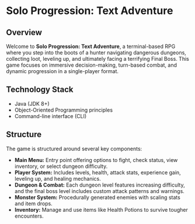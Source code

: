 # Solo Progression: Text Adventure

## Overview
Welcome to **Solo Progression: Text Adventure**, a terminal-based RPG where you step into the boots of a hunter navigating dangerous dungeons, collecting loot, leveling up, and ultimately facing a terrifying Final Boss. This game focuses on immersive decision-making, turn-based combat, and dynamic progression in a single-player format.

## Technology Stack
- Java (JDK 8+)
- Object-Oriented Programming principles
- Command-line interface (CLI)

## Structure
The game is structured around several key components:

- **Main Menu:** Entry point offering options to fight, check status, view inventory, or select dungeon difficulty.
- **Player System:** Includes levels, health, attack stats, experience gain, leveling up, and healing mechanics.
- **Dungeon & Combat:** Each dungeon level features increasing difficulty, and the final boss level includes custom attack patterns and warnings.
- **Monster System:** Procedurally generated enemies with scaling stats and item drops.
- **Inventory:** Manage and use items like Health Potions to survive tougher encounters.

